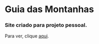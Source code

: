 # Guia das Montanhas 

### Site criado para projeto pessoal.


Para ver, clique [aqui](https://simoneguimaraes.github.io/guia-das-montanhas/).
